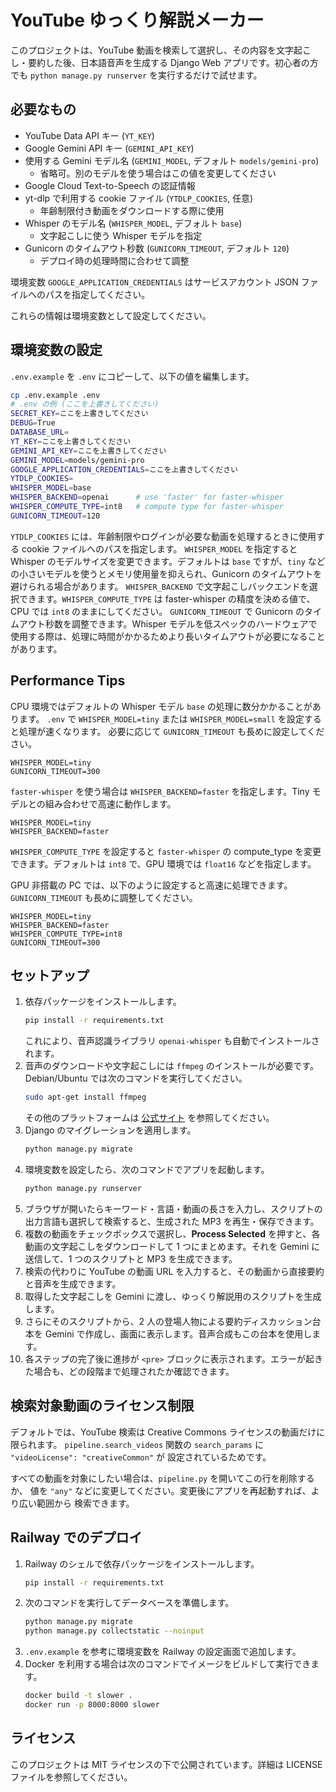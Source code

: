 # YouTube ゆっくり解説メーカー

このプロジェクトは、YouTube 動画を検索して選択し、その内容を文字起こし・要約した後、日本語音声を生成する Django Web アプリです。初心者の方でも `python manage.py runserver` を実行するだけで試せます。

## 必要なもの
- YouTube Data API キー (`YT_KEY`)
- Google Gemini API キー (`GEMINI_API_KEY`)
- 使用する Gemini モデル名 (`GEMINI_MODEL`, デフォルト `models/gemini-pro`)
  - 省略可。別のモデルを使う場合はこの値を変更してください
- Google Cloud Text-to-Speech の認証情報
- yt-dlp で利用する cookie ファイル (`YTDLP_COOKIES`, 任意)
  - 年齢制限付き動画をダウンロードする際に使用
- Whisper のモデル名 (`WHISPER_MODEL`, デフォルト `base`)
  - 文字起こしに使う Whisper モデルを指定
- Gunicorn のタイムアウト秒数 (`GUNICORN_TIMEOUT`, デフォルト `120`)
  - デプロイ時の処理時間に合わせて調整

環境変数 `GOOGLE_APPLICATION_CREDENTIALS` はサービスアカウント JSON ファイルへのパスを指定してください。

これらの情報は環境変数として設定してください。

## 環境変数の設定
`.env.example` を `.env` にコピーして、以下の値を編集します。

```bash
cp .env.example .env
# .env の例 (ここを上書きしてください)
SECRET_KEY=ここを上書きしてください
DEBUG=True
DATABASE_URL=
YT_KEY=ここを上書きしてください
GEMINI_API_KEY=ここを上書きしてください
GEMINI_MODEL=models/gemini-pro
GOOGLE_APPLICATION_CREDENTIALS=ここを上書きしてください
YTDLP_COOKIES=
WHISPER_MODEL=base
WHISPER_BACKEND=openai      # use 'faster' for faster-whisper
WHISPER_COMPUTE_TYPE=int8   # compute type for faster-whisper
GUNICORN_TIMEOUT=120
```

`YTDLP_COOKIES` には、年齢制限やログインが必要な動画を処理するときに使用する cookie ファイルへのパスを指定します。
`WHISPER_MODEL` を指定すると Whisper のモデルサイズを変更できます。デフォルトは `base` ですが、`tiny` などの小さいモデルを使うとメモリ使用量を抑えられ、Gunicorn のタイムアウトを避けられる場合があります。
`WHISPER_BACKEND` で文字起こしバックエンドを選択できます。`WHISPER_COMPUTE_TYPE` は faster-whisper の精度を決める値で、CPU では `int8` のままにしてください。
`GUNICORN_TIMEOUT` で Gunicorn のタイムアウト秒数を調整できます。Whisper モデルを低スペックのハードウェアで使用する際は、処理に時間がかかるためより長いタイムアウトが必要になることがあります。
## Performance Tips

CPU 環境ではデフォルトの Whisper モデル `base` の処理に数分かかることがあります。
`.env` で `WHISPER_MODEL=tiny` または `WHISPER_MODEL=small` を設定すると処理が速くなります。
必要に応じて `GUNICORN_TIMEOUT` も長めに設定してください。
```
WHISPER_MODEL=tiny
GUNICORN_TIMEOUT=300
```
`faster-whisper` を使う場合は `WHISPER_BACKEND=faster` を指定します。Tiny モデルとの組み合わせで高速に動作します。
```
WHISPER_MODEL=tiny
WHISPER_BACKEND=faster
```
`WHISPER_COMPUTE_TYPE` を設定すると `faster-whisper` の compute_type を変更できます。デフォルトは `int8` で、GPU 環境では `float16` などを指定します。

GPU 非搭載の PC では、以下のように設定すると高速に処理できます。`GUNICORN_TIMEOUT` も長めに調整してください。
```
WHISPER_MODEL=tiny
WHISPER_BACKEND=faster
WHISPER_COMPUTE_TYPE=int8
GUNICORN_TIMEOUT=300
```

## セットアップ
1. 依存パッケージをインストールします。
   ```bash
   pip install -r requirements.txt
   ```
   これにより、音声認識ライブラリ `openai-whisper` も自動でインストールされます。
2. 音声のダウンロードや文字起こしには `ffmpeg` のインストールが必要です。Debian/Ubuntu では次のコマンドを実行してください。
   ```bash
   sudo apt-get install ffmpeg
   ```
   その他のプラットフォームは [公式サイト](https://ffmpeg.org/download.html) を参照してください。
3. Django のマイグレーションを適用します。
   ```bash
   python manage.py migrate
   ```
4. 環境変数を設定したら、次のコマンドでアプリを起動します。
   ```bash
   python manage.py runserver
   ```
5. ブラウザが開いたらキーワード・言語・動画の長さを入力し、スクリプトの出力言語も選択して検索すると、生成された MP3 を再生・保存できます。
6. 複数の動画をチェックボックスで選択し、**Process Selected** を押すと、各動画の文字起こしをダウンロードして 1 つにまとめます。それを Gemini に送信して、1 つのスクリプトと MP3 を生成できます。
7. 検索の代わりに YouTube の動画 URL を入力すると、その動画から直接要約と音声を生成できます。
8. 取得した文字起こしを Gemini に渡し、ゆっくり解説用のスクリプトを生成します。
9. さらにそのスクリプトから、2 人の登場人物による要約ディスカッション台本を Gemini で作成し、画面に表示します。音声合成もこの台本を使用します。
10. 各ステップの完了後に進捗が `<pre>` ブロックに表示されます。エラーが起きた場合も、どの段階まで処理されたか確認できます。

## 検索対象動画のライセンス制限
デフォルトでは、YouTube 検索は Creative Commons ライセンスの動画だけに限られます。
`pipeline.search_videos` 関数の `search_params` に `"videoLicense": "creativeCommon"` が
設定されているためです。

すべての動画を対象にしたい場合は、`pipeline.py` を開いてこの行を削除するか、
値を `"any"` などに変更してください。変更後にアプリを再起動すれば、より広い範囲から
検索できます。

## Railway でのデプロイ
1. Railway のシェルで依存パッケージをインストールします。
   ```bash
   pip install -r requirements.txt
   ```
2. 次のコマンドを実行してデータベースを準備します。
   ```bash
   python manage.py migrate
   python manage.py collectstatic --noinput
   ```
3. `.env.example` を参考に環境変数を Railway の設定画面で追加します。
4. Docker を利用する場合は次のコマンドでイメージをビルドして実行できます。
   ```bash
   docker build -t slower .
   docker run -p 8000:8000 slower
   ```

## ライセンス
このプロジェクトは MIT ライセンスの下で公開されています。詳細は LICENSE ファイルを参照してください。

